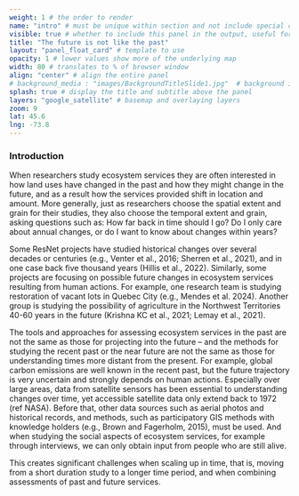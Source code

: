```yaml
---
weight: 1 # the order to render
name: "intro" # must be unique within section and not include special characters
visible: true # whether to include this panel in the output, useful for testing
title: "The future is not like the past"
layout: "panel_float_card" # template to use
opacity: 1 # lower values show more of the underlying map
width: 80 # translates to % of browser window
align: "center" # align the entire panel
# background_media : "images/BackgroundTitleSlide1.jpg"  # background image rendered behind the panel, covering map
splash: true # display the title and subtitle above the panel
layers: "google_satellite" # basemap and overlaying layers
zoom: 9
lat: 45.6
lng: -73.8
---
```

### Introduction 
<!-- background should be the Monteregie region-->
When researchers study ecosystem services they are often interested in how land uses have changed in the past and how they might change in the future, and as a result how the services provided shift in location and amount. More generally, just as researchers choose the spatial extent and grain for their studies, they also choose the temporal extent and grain, asking questions such as: How far back in time should I go? Do I only care about annual changes, or do I want to know about changes within years? 

Some ResNet projects have studied historical changes over several decades or centuries (e.g., Venter et al., 2016; Sherren et al., 2021), and in one case back five thousand years (Hillis et al., 2022). Similarly, some projects are focusing on possible future changes in ecosystem services resulting from human actions. For example, one research team is studying restoration of vacant lots in Quebec City (e.g., Mendes et al. 2024). Another group is studying the possibility of agriculture in the Northwest Territories 40-60 years in the future (Krishna KC et al., 2021; Lemay et al., 2021). 

The tools and approaches for assessing ecosystem services in the past are not the same as those for projecting into the future – and the methods for studying the recent past or the near future are not the same as those for understanding times more distant from the present. For example, global carbon emissions are well known in the recent past, but the future trajectory is very uncertain and strongly depends on human actions. Especially over large areas, data from satellite sensors has been essential to understanding changes over time, yet accessible satellite data only extend back to 1972 (ref NASA). Before that, other data sources such as aerial photos and historical records, and methods, such as participatory GIS methods with knowledge holders (e.g., Brown and Fagerholm, 2015), must be used. And when studying the social aspects of ecosystem services, for example through interviews, we can only obtain input from people who are still alive. 

This creates significant challenges when scaling up in time, that is, moving from a short duration study to a longer time period, and when combining assessments of past and future services.